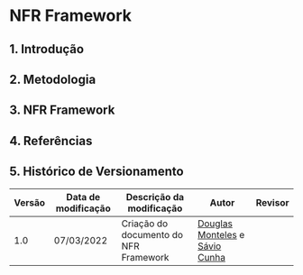 # NFR Framework

## 1. Introdução



## 2. Metodologia



## 3. NFR Framework



## 4. Referências



## 5. Histórico de Versionamento

|Versão|Data de modificação|Descrição da modificação|Autor|Revisor|
|-|-|-|-|-|
|1.0|07/03/2022|Criação do documento do NFR Framework|[Douglas Monteles](https://github.com/douglasmonteles) e [Sávio Cunha](https://github.com/savioc2)||